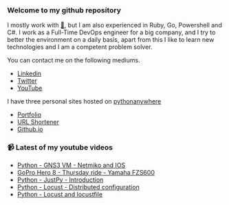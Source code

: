 ### Welcome to my github repository

I mostly work with [:snake:](https://www.python.org/), but I am also experienced in Ruby, Go, Powershell and C#. I work as a Full-Time DevOps engineer for a big company, and I try to better the environment on a daily basis, apart from this I like to learn new technologies and I am a competent problem solver.

You can contact me on the following mediums.
- [Linkedin](https://www.linkedin.com/in/r3ap3rpy)
- [Twitter](https://twitter.com/r3ap3rpy)
- [YouTube](https://www.youtube.com/channel/UC1qkMXH8d2I9DDAtBSeEHqg)

I have three personal sites hosted on [pythonanywhere](https://www.pythonanywhere.com/)
- [Portfolio](http://r3ap3rpy.pythonanywhere.com/)
- [URL Shortener](http://shortenpy.pythonanywhere.com/)
- [Github.io](https://r3ap3rpy.github.io/)

### :video_camera: Latest of my youtube videos
<!-- YOUTUBE:START -->
- [Python - GNS3 VM - Netmiko and IOS](https://www.youtube.com/watch?v=YIV0RVWTcwU)
- [GoPro Hero 8 - Thursday ride - Yamaha FZS600](https://www.youtube.com/watch?v=LemgDlxOE-A)
- [Python - JustPy - Introduction](https://www.youtube.com/watch?v=vKKSdwMGB60)
- [Python - Locust - Distributed configuration](https://www.youtube.com/watch?v=W_KQBTb7dNI)
- [Python - Locust and locustfile](https://www.youtube.com/watch?v=wXTyUdl0ik8)
<!-- YOUTUBE:END -->

